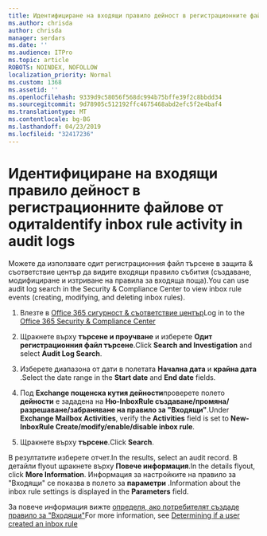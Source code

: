 ```yaml
---
title: Идентифициране на входящи правило дейност в регистрационните файлове от одита
ms.author: chrisda
author: chrisda
manager: serdars
ms.date: ''
ms.audience: ITPro
ms.topic: article
ROBOTS: NOINDEX, NOFOLLOW
localization_priority: Normal
ms.custom: 1368
ms.assetid: ''
ms.openlocfilehash: 9339d9c58056f568dc994b75bffe39f2c8bbdd34
ms.sourcegitcommit: 9d78905c512192ffc4675468abd2efc5f2e4baf4
ms.translationtype: MT
ms.contentlocale: bg-BG
ms.lasthandoff: 04/23/2019
ms.locfileid: "32417236"
---
```

# <a name="identify-inbox-rule-activity-in-audit-logs"></a><span data-ttu-id="6d514-102">Идентифициране на входящи правило дейност в регистрационните файлове от одита</span><span class="sxs-lookup"><span data-stu-id="6d514-102">Identify inbox rule activity in audit logs</span></span>

<span data-ttu-id="6d514-103">Можете да използвате одит регистрационния файл търсене в защита & съответствие център да видите входящи правило събития (създаване, модифициране и изтриване на правила за входяща поща).</span><span class="sxs-lookup"><span data-stu-id="6d514-103">You can use audit log search in the Security & Compliance Center to view inbox rule events (creating, modifying, and deleting inbox rules).</span></span>

1. <span data-ttu-id="6d514-104">Влезте в [Office 365 сигурност & съответствие център](https://protection.office.com/)</span><span class="sxs-lookup"><span data-stu-id="6d514-104">Log in to the [Office 365 Security & Compliance Center](https://protection.office.com/)</span></span>

2. <span data-ttu-id="6d514-105">Щракнете върху **търсене и проучване** и изберете **Одит регистрационния файл търсене**.</span><span class="sxs-lookup"><span data-stu-id="6d514-105">Click **Search and Investigation** and select **Audit Log Search**.</span></span>

3. <span data-ttu-id="6d514-106">Изберете диапазона от дати в полетата **Начална дата** и **крайна дата** .</span><span class="sxs-lookup"><span data-stu-id="6d514-106">Select the date range in the **Start date** and **End date** fields.</span></span>

4. <span data-ttu-id="6d514-107">Под **Exchange пощенска кутия дейности**проверете полето **дейности** е зададена на **Ню-InboxRule създаване/промяна/разрешаване/забраняване на правило за "Входящи"**.</span><span class="sxs-lookup"><span data-stu-id="6d514-107">Under **Exchange Mailbox Activities**, verify the **Activities** field is set to **New-InboxRule Create/modify/enable/disable inbox rule**.</span></span>

5. <span data-ttu-id="6d514-108">Щракнете върху **търсене**.</span><span class="sxs-lookup"><span data-stu-id="6d514-108">Click **Search**.</span></span>

<span data-ttu-id="6d514-109">В резултатите изберете отчет.</span><span class="sxs-lookup"><span data-stu-id="6d514-109">In the results, select an audit record.</span></span> <span data-ttu-id="6d514-110">В детайли flyout щракнете върху **Повече информация**.</span><span class="sxs-lookup"><span data-stu-id="6d514-110">In the details flyout, click **More Information**.</span></span> <span data-ttu-id="6d514-111">Информация за настройките на правило за "Входящи" се показва в полето за **параметри** .</span><span class="sxs-lookup"><span data-stu-id="6d514-111">Information about the inbox rule settings is displayed in the **Parameters** field.</span></span>

<span data-ttu-id="6d514-112">За повече информация вижте [определя, ако потребителят създаде правило за "Входящи"](https://docs.microsoft.com//office365/securitycompliance/auditing-troubleshooting-scenarios#determining-if-a-user-created-an-inbox-rule)</span><span class="sxs-lookup"><span data-stu-id="6d514-112">For more information, see [Determining if a user created an inbox rule](https://docs.microsoft.com//office365/securitycompliance/auditing-troubleshooting-scenarios#determining-if-a-user-created-an-inbox-rule)</span></span>

